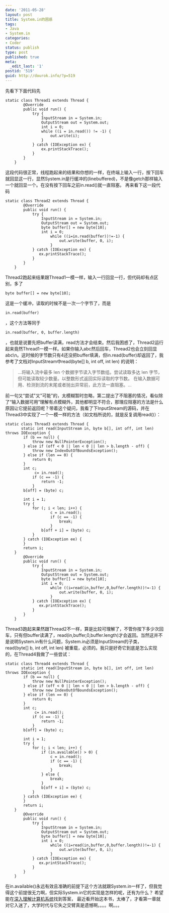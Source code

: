 ```yaml
---
date: '2011-05-28'
layout: post
title: System.in的困惑
tags:
- Java
- System.in
categories:
- Coder
status: publish
type: post
published: true
meta:
  _edit_last: '1'
postid: '519'
guid: http://dourok.info/?p=519
---
```

先看下下面代码先

    static class Thread1 extends Thread {
            @Override
            public void run() {
                try {
                    InputStream in = System.in;
                    OutputStream out = System.out;
                    int i = 0;
                    while ((i = in.read()) != -1) {
                        out.write(i);
                    }
                } catch (IOException ex) {
                    ex.printStackTrace();
                }
            }
        }

这段代码很正常，线程跑起来的结果和你想的一样，在终端上输入一行，按下回车就回显这一行，显然System.in是行缓冲的(linebuffered)，不是像getch那样输入一个就回显一个。在没有按下回车之前in.read()就一直阻塞。
再来看下这一段代码

    static class Thread2 extends Thread {
            @Override
            public void run() {
                try {
                    InputStream in = System.in;
                    OutputStream out = System.out;
                    byte buffer[] = new byte[10];
                    int i = 0;
                        while ((i=in.read(buffer))!=-1) {
                            out.write(buffer, 0, i);
                        }
                } catch (IOException ex) {
                   ex.printStackTrace();
                }
            }
        }

Thread2跑起来结果跟Thread1一模一样，输入一行回显一行，但代码却有点区别，多了

    byte buffer[] = new byte[10];

这是一个缓冲，读取的时候不是一次一个字节了，而是

    in.read(buffer)

，这个方法等同于

    in.read(buffer, 0, buffer.length)

，也就是说要先把buffer读满，read方法才会结束。然后我困惑了，Thread2运行起来竟然Thread1一模一样。如果你输入abc然后回车，Thread2也会立刻回显abc\\n。这时候的字节数只有4还没把buffer填满，但in.read(buffer)却返回了，我参考了文档对InputStream中read(byte[]
b, int off, int len) 的说明：

 > ...将输入流中最多 len 个数据字节读入字节数组。尝试读取多达 len
 > 字节，但可能读取较少数量。以整数形式返回实际读取的字节数。
 > 在输入数据可用、检测到流的末尾或者抛出异常前，此方法一直阻塞。...

前一句又“尝试"又"可能"的，太模糊暂时忽略，第二提出了不阻塞的情况，看似除了“输入数据可用”理解有点模糊外，其他都明显不符合，那理应阻塞的方法是什么原因让它提前返回呢？带着这个疑问，我看了下InputStream的源码，并在Thread3中实现了一个一模一样的方法（如文档所说的，就是反复调用read()）：

    static class Thread3 extends Thread {
           static int read(InputStream in, byte b[], int off, int len) throws IOException {
            if (b == null) {
                throw new NullPointerException();
            } else if (off < 0 || len < 0 || len > b.length - off) {
                throw new IndexOutOfBoundsException();
            } else if (len == 0) {
                return 0;
            }
            int c;
                 c= in.read();
                if (c == -1) {
                    return -1;
                }
            b[off] = (byte) c;

            int i = 1;
            try {
                for (; i < len; i++) {
                        c = in.read();
                        if (c == -1) {
                            break;
                        }
                    b[off + i] = (byte) c;
                }
            } catch (IOException ee) {
            }
            return i;
        }
            @Override
            public void run() {
                try {
                    InputStream in = System.in;
                    OutputStream out = System.out;
                    byte buffer[] = new byte[10];
                    int i = 0;
                        while ((i=read(in,buffer,0,buffer.length))!=-1) {
                            out.write(buffer, 0, i);
                        }
                } catch (IOException ex) {
                   ex.printStackTrace();
                }
            }
        }

Thread3跑起来果然跟Thread2不一样，算是比较可理解了，不管你按下多少次回车，只有但buffer读满了，read(in,buffer,0,buffer.length)才会返回。当然这并不是说明System.in有什么问题，System.in必须是InputStream的子类，read(byte[]
b, int off, int len)
被重载，必须的。我只是好奇它到底是怎么实现的，在Thread4我做了一些尝试：

    static class Thread4 extends Thread {
           static int read(InputStream in, byte b[], int off, int len) throws IOException {
            if (b == null) {
                throw new NullPointerException();
            } else if (off < 0 || len < 0 || len > b.length - off) {
                throw new IndexOutOfBoundsException();
            } else if (len == 0) {
                return 0;
            }
            int c;
                 c= in.read();
                if (c == -1) {
                    return -1;
                }
            b[off] = (byte) c;

            int i = 1;
            try {
                for (; i < len; i++) {
                    if (in.available() > 0) {
                        c = in.read();
                        if (c == -1) {
                            break;
                        }
                    } else {
                        break;
                    }
                    b[off + i] = (byte) c;
                }
            } catch (IOException ee) {
            }
            return i;
        }
            @Override
            public void run() {
                try {
                    InputStream in = System.in;
                    OutputStream out = System.out;
                    byte buffer[] = new byte[10];
                    int i = 0;
                        while ((i=read(in,buffer,0,buffer.length))!=-1) {
                            out.write(buffer, 0, i);
                        }
                } catch (IOException ex) {
                   ex.printStackTrace();
                }
            }
        }

在in.available()永远有效且准确的前提下这个方法就跟System.in一样了，但我觉得这个前提很无力啊，但实际System.in它的实现是怎样的呢，还有为什么？
希望能在[深入理解计算机系统](http://book.douban.com/subject/1230413/)找到答案，
最近看开始这本书，太棒了，才看第一章就对它入迷了，大学时代与它失之交臂真是遗憾啊。。。。啊。。。
